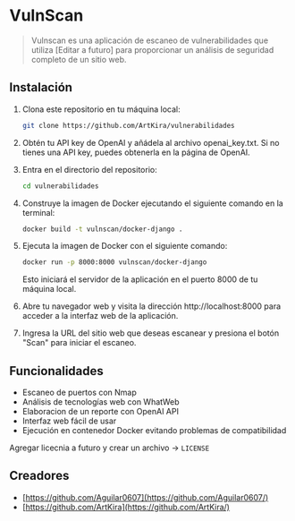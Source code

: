 
# VulnScan
> Vulnscan es una aplicación de escaneo de vulnerabilidades que utiliza [Editar a futuro] para proporcionar un análisis de seguridad completo de un sitio web.

<!-- ![](../header.png) -->

## Instalación

 1. Clona este repositorio en tu máquina local:

	```sh
	git clone https://github.com/ArtKira/vulnerabilidades
	```

 2. Obtén tu API key de OpenAI y añádela al archivo openai_key.txt. Si
    no tienes una API key, puedes obtenerla en la página de OpenAI.

 3. Entra en el directorio del repositorio:
 	```sh
	cd vulnerabilidades
	```

 4. Construye la imagen de Docker ejecutando el siguiente comando en la
        terminal:

	```sh
	docker build -t vulnscan/docker-django .
	```

 5. Ejecuta la imagen de Docker con el siguiente comando:

	```sh
	docker run -p 8000:8000 vulnscan/docker-django
	```
	Esto iniciará el servidor de la aplicación en el puerto 8000 de tu máquina local.

 6. Abre tu navegador web y visita la dirección http://localhost:8000 para acceder a la interfaz web de la aplicación.
 7. Ingresa la URL del sitio web que deseas escanear y presiona el botón "Scan" para iniciar el escaneo.

## Funcionalidades

 - Escaneo de puertos con Nmap
- Análisis de tecnologías web con WhatWeb
- Elaboracion de un reporte con OpenAI API
- Interfaz web fácil de usar
- Ejecución en contenedor Docker evitando problemas de compatibilidad

Agregar licecnia a futuro y crear un archivo -> ``LICENSE`` 


## Creadores

 - [https://github.com/Aguilar0607](https://github.com/Aguilar0607/)
 - [https://github.com/ArtKira](https://github.com/ArtKira/)
